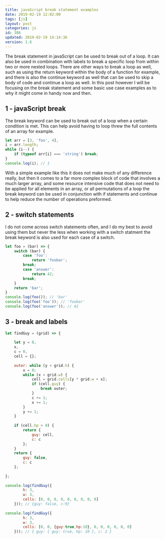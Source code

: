 ```yaml
---
title: javaScript break statement examples
date: 2019-02-19 12:02:00
tags: [js]
layout: post
categories: js
id: 386
updated: 2019-02-19 14:14:36
version: 1.6
---
```


The break statement in javaScript can be used to break out of a loop. It can also be used in combination with labels to break a specific loop from within two or more nested loops. There are other ways to break a loop as well, such as using the return keyword within the body of a function for example, and there is also the continue keyword as well that can be used to skip a body of code and continue a loop as well. In this post however I will be focusing on the break statement and some basic use case examples as to why it might come in handy now and then.

<!-- more -->

## 1 - javaScript break

The break keyword can be used to break out of a loop when a certain condition is met. This can help avoid having to loop threw the full contents of an array for example.

```js
let arr = [3, 'foo', 4],
i = arr.length;
while (i--) {
    if (typeof arr[i] === 'string') break;
}
console.log(i); // 1

```

With a simple example like this it does not make much of any difference really, but then it comes to a far more complex block of code that involves a much larger array, and some resource intensive code that does not need to be applied for all elements in an array, or all permutations of a loop the break keyword can be used in conjunction with if statements and continue to help reduce the number of operations preformed.

## 2 - switch statements

I do not come across switch statements often, and I do my best to avoid using them but never the less when working with a switch statment the break keyword is also used for each case of a switch.

```js
let foo = (bar) => {
    switch (bar) {
        case 'foo':
            return 'foobar';
        break;
        case 'answer':
            return 42;
        break;
    }
    return 'bar';
}
console.log(foo()); // 'bar'
console.log(foo('foo')); // 'foobar'
console.log(foo('answer')); // 42
```

## 3 - break and labels

```js
let findGuy = (grid) => {
 
    let y = 0,
    x,
    c = 0,
    cell = {};
 
    outer: while (y < grid.h) {
        x = 0;
        while (x < grid.w) {
            cell = grid.cells[y * grid.w + x];
            if (cell.guy) {
                break outer;
            }
            c += 1;
            x += 1;
        }
        y += 1;
    }
 
    if (cell.hp > 0) {
        return {
            guy: cell,
            c: c
        };
    }
    return {
        guy: false,
        c: c
    };
 
};
 
console.log(findGuy({
        h: 3,
        w: 3,
        cells: [0, 0, 0, 0, 0, 0, 0, 0, 0]
    })); // {guy: false, c:9}
 
console.log(findGuy({
        h: 3,
        w: 3,
        cells: [0, 0, {guy:true,hp:10}, 0, 0, 0, 0, 0, 0]
    })); // { guy: { guy: true, hp: 10 }, c: 2 }
```